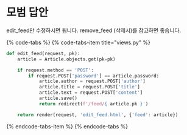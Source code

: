 # 모범 답안

edit\_feed만 수정하시면 됩니다. remove\_feed \(삭제시\)를 참고하면 좋습니다.

{% code-tabs %}
{% code-tabs-item title="views.py" %}
```python
def edit_feed(request, pk):
    article = Article.objects.get(pk=pk)

    if request.method == 'POST':
        if request.POST['password'] == article.password:
            article.author = request.POST['author']
            article.title = request.POST['title']
            article.text = request.POST['content']
            article.save()
            return redirect(f'/feed/{ article.pk }')

    return render(request, 'edit_feed.html', {'feed': article})
```
{% endcode-tabs-item %}
{% endcode-tabs %}

 



